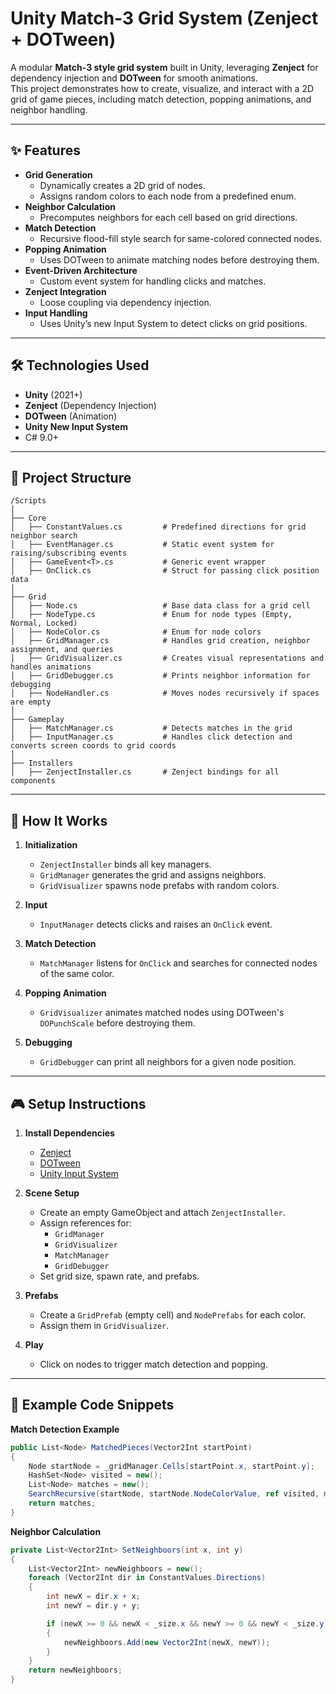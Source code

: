 # Unity Match-3 Grid System (Zenject + DOTween)

A modular **Match-3 style grid system** built in Unity, leveraging **Zenject** for dependency injection and **DOTween** for smooth animations.  
This project demonstrates how to create, visualize, and interact with a 2D grid of game pieces, including match detection, popping animations, and neighbor handling.

---

## ✨ Features

- **Grid Generation**
  - Dynamically creates a 2D grid of nodes.
  - Assigns random colors to each node from a predefined enum.
- **Neighbor Calculation**
  - Precomputes neighbors for each cell based on grid directions.
- **Match Detection**
  - Recursive flood-fill style search for same-colored connected nodes.
- **Popping Animation**
  - Uses DOTween to animate matching nodes before destroying them.
- **Event-Driven Architecture**
  - Custom event system for handling clicks and matches.
- **Zenject Integration**
  - Loose coupling via dependency injection.
- **Input Handling**
  - Uses Unity’s new Input System to detect clicks on grid positions.

---

## 🛠️ Technologies Used

- **Unity** (2021+)
- **Zenject** (Dependency Injection)
- **DOTween** (Animation)
- **Unity New Input System**
- C# 9.0+
  
---

## 📂 Project Structure

```
/Scripts
│
├── Core
│   ├── ConstantValues.cs         # Predefined directions for grid neighbor search
│   ├── EventManager.cs           # Static event system for raising/subscribing events
│   ├── GameEvent<T>.cs           # Generic event wrapper
│   ├── OnClick.cs                # Struct for passing click position data
│
├── Grid
│   ├── Node.cs                   # Base data class for a grid cell
│   ├── NodeType.cs               # Enum for node types (Empty, Normal, Locked)
│   ├── NodeColor.cs              # Enum for node colors
│   ├── GridManager.cs            # Handles grid creation, neighbor assignment, and queries
│   ├── GridVisualizer.cs         # Creates visual representations and handles animations
│   ├── GridDebugger.cs           # Prints neighbor information for debugging
│   ├── NodeHandler.cs            # Moves nodes recursively if spaces are empty
│
├── Gameplay
│   ├── MatchManager.cs           # Detects matches in the grid
│   ├── InputManager.cs           # Handles click detection and converts screen coords to grid coords
│
├── Installers
│   ├── ZenjectInstaller.cs       # Zenject bindings for all components
```

---

## 🚀 How It Works

1. **Initialization**
   - `ZenjectInstaller` binds all key managers.
   - `GridManager` generates the grid and assigns neighbors.
   - `GridVisualizer` spawns node prefabs with random colors.
   
2. **Input**
   - `InputManager` detects clicks and raises an `OnClick` event.
   
3. **Match Detection**
   - `MatchManager` listens for `OnClick` and searches for connected nodes of the same color.
   
4. **Popping Animation**
   - `GridVisualizer` animates matched nodes using DOTween's `DOPunchScale` before destroying them.
   
5. **Debugging**
   - `GridDebugger` can print all neighbors for a given node position.

---

## 🎮 Setup Instructions

1. **Install Dependencies**
   - [Zenject](https://github.com/modesttree/Zenject)
   - [DOTween](http://dotween.demigiant.com/)
   - [Unity Input System](https://docs.unity3d.com/Packages/com.unity.inputsystem@1.0/manual/index.html)

2. **Scene Setup**
   - Create an empty GameObject and attach `ZenjectInstaller`.
   - Assign references for:
     - `GridManager`
     - `GridVisualizer`
     - `MatchManager`
     - `GridDebugger`
   - Set grid size, spawn rate, and prefabs.

3. **Prefabs**
   - Create a `GridPrefab` (empty cell) and `NodePrefabs` for each color.
   - Assign them in `GridVisualizer`.

4. **Play**
   - Click on nodes to trigger match detection and popping.

---

## 📜 Example Code Snippets

**Match Detection Example**
```csharp
public List<Node> MatchedPieces(Vector2Int startPoint)
{
    Node startNode = _gridManager.Cells[startPoint.x, startPoint.y];
    HashSet<Node> visited = new();
    List<Node> matches = new();
    SearchRecursive(startNode, startNode.NodeColorValue, ref visited, matches);
    return matches;
}
```

**Neighbor Calculation**
```csharp
private List<Vector2Int> SetNeighboors(int x, int y)
{
    List<Vector2Int> newNeighboors = new();
    foreach (Vector2Int dir in ConstantValues.Directions)
    {
        int newX = dir.x + x;
        int newY = dir.y + y;

        if (newX >= 0 && newX < _size.x && newY >= 0 && newY < _size.y)
        {
            newNeighboors.Add(new Vector2Int(newX, newY));
        }
    }
    return newNeighboors;
}
```
